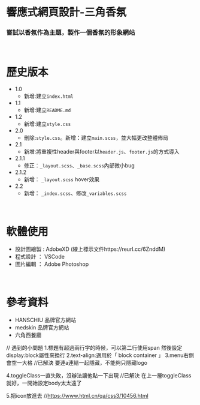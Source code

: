 # 響應式網頁設計-三角香氛
### 嘗試以香氛作為主題，製作一個香氛的形象網站
&nbsp;


#  歷史版本
* 1.0
    * 新增:建立`index.html`
* 1.1
    * 新增:建立`README.md`
* 1.2
    * 新增:建立`style.css`
* 2.0
    * 刪除:`style.css`。新增：建立`main.scss`，並大幅更改整體佈局
* 2.1
    * 新增:將重複性header與footer以`header.js`、`footer.js`的方式導入
* 2.1.1
    * 修正：`_layout.scss`、`_base.scss`內部微小bug
* 2.1.2
    * 新增： `_layout.scss` hover效果
* 2.2
    * 新增： `_index.scss`、修改`_variables.scss`


&nbsp;
# 軟體使用
* 設計圖繪製 : AdobeXD (線上標示文件https://reurl.cc/6ZnddM)
* 程式設計 ： VSCode
* 圖片編輯 ： Adobe Photoshop

&nbsp;
# 參考資料
* HANSCHIU 品牌官方網站
* medskin 品牌官方網站
* 六角西餐廳



//
遇到的小問題
1.標題有超過兩行字的時候，可以第二行使用span 然後設定display:block屬性來換行
2.text-align:適用於「 block container 」
3.menu右側會空一大格
//已解決 要連a連結一起隱藏，不能夠只隱藏logo

4.toggleClass一直失敗，沒辦法讓他點一下出現
//已解決 在上一層toggleClass就好，一開始設定body太太遠了

5.把icon放進去
//https://www.html.cn/qa/css3/10456.html